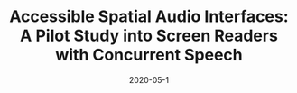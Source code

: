 ---
title:  "Accessible Spatial Audio Interfaces: A Pilot Study into Screen Readers with Concurrent Speech"
publication: "main"
authors: "**Rishi Vanukuru**. 2020"
year: "2020"
date: 2020-05-1
venue: "Extended Abstracts of the 2020 CHI Conference on Human Factors in Computing Systems."
PDF: /assets/documents/papers/chi2020.pdf
website: "https://doi.org/10.1145/3334480.3381440"
header:
    teaser: /assets/img/publications/chi2020.jpg
layout: publications    
---